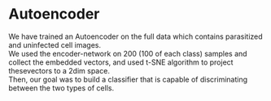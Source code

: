 # Autoencoder
We have trained an Autoencoder on the full data which contains parasitized and uninfected cell images.<br />
We used the encoder-network on 200 (100 of each class) samples and collect the embedded vectors, and used t-SNE algorithm to project thesevectors to a 2dim space.<br />
Then,  our goal was to build a classifier that is capable of discriminating between the two types of cells. 
